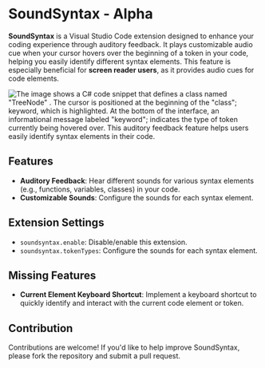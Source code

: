 # SoundSyntax - Alpha

**SoundSyntax** is a Visual Studio Code extension designed to enhance your coding experience through auditory feedback. It plays customizable audio cue when your cursor hovers over the beginning of a token in your code, helping you easily identify different syntax elements. This feature is especially beneficial for **screen reader users**, as it provides audio cues for code elements.

![The image shows a C# code snippet that defines a class named "TreeNode" . The cursor is positioned at the beginning of the "class"; keyword, which is highlighted. At the bottom of the interface, an informational message labeled "keyword"; indicates the type of token currently being hovered over. This auditory feedback feature helps users easily identify syntax elements in their code.](https://i.imgur.com/YjnxG06.png)

## Features

- **Auditory Feedback**: Hear different sounds for various syntax elements (e.g., functions, variables, classes) in your code.
- **Customizable Sounds**: Configure the sounds for each syntax element.

## Extension Settings

- `soundsyntax.enable`: Disable/enable this extension.
- `soundsyntax.tokenTypes`: Configure the sounds for each syntax element.

## Missing Features

- **Current Element Keyboard Shortcut**: Implement a keyboard shortcut to quickly identify and interact with the current code element or token.

## Contribution

Contributions are welcome! If you'd like to help improve SoundSyntax, please fork the repository and submit a pull request.
